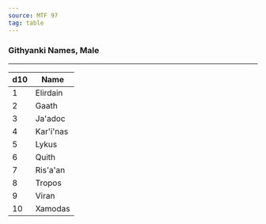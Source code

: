 ```yaml
---
source: MTF 97
tag: table
---
```


### Githyanki Names, Male
---
|d10|Name|
|----|------------|
|1|Elirdain|
|2|Gaath|
|3|Ja'adoc|
|4|Kar'i'nas|
|5|Lykus|
|6|Quith|
|7|Ris'a'an|
|8|Tropos|
|9|Viran|
|10|Xamodas|
